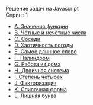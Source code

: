 Решение задач на Javascript <br>
Спринт 1

<ul>
<li><a href="https://github.com/vladborisovjs/YandexPracticumAlgorithmsAndDataStructure/blob/master/Sprint1/taskA.js">A. Значения функции</a></li>
<li><a href="https://github.com/vladborisovjs/YandexPracticumAlgorithmsAndDataStructure/blob/master/Sprint1/taskB.js">B. Чётные и нечётные числа</a></li>
<li><a href="https://github.com/vladborisovjs/YandexPracticumAlgorithmsAndDataStructure/blob/master/Sprint1/taskC.js">C. Соседи</a></li>
<li><a href="https://github.com/vladborisovjs/YandexPracticumAlgorithmsAndDataStructure/blob/master/Sprint1/taskD.js">D. Хаотичность погоды</a></li>
<li><a href="https://github.com/vladborisovjs/YandexPracticumAlgorithmsAndDataStructure/blob/master/Sprint1/taskE.js">E. Самое длинное слово </a></li>
<li><a href="https://github.com/vladborisovjs/YandexPracticumAlgorithmsAndDataStructure/blob/master/Sprint1/taskF.js">F. Палиндром</a></li>
<li><a href="https://github.com/vladborisovjs/YandexPracticumAlgorithmsAndDataStructure/blob/master/Sprint1/taskG.js">G. Работа из дома </a></li>
<li><a href="https://github.com/vladborisovjs/YandexPracticumAlgorithmsAndDataStructure/blob/master/Sprint1/taskH.js">H. Двоичная система </a></li>
<li><a href="https://github.com/vladborisovjs/YandexPracticumAlgorithmsAndDataStructure/blob/master/Sprint1/taskI.js">I. Степень четырёх</a></li>
<li><a href="https://github.com/vladborisovjs/YandexPracticumAlgorithmsAndDataStructure/blob/master/Sprint1/taskJ.js">J. Факторизация</a></li>
<li><a href="https://github.com/vladborisovjs/YandexPracticumAlgorithmsAndDataStructure/blob/master/Sprint1/taskK.js">K. Списочная форма</a></li>
<li><a href="https://github.com/vladborisovjs/YandexPracticumAlgorithmsAndDataStructure/blob/master/Sprint1/taskL.js">L. Лишняя буква</a></li>
</ul>
